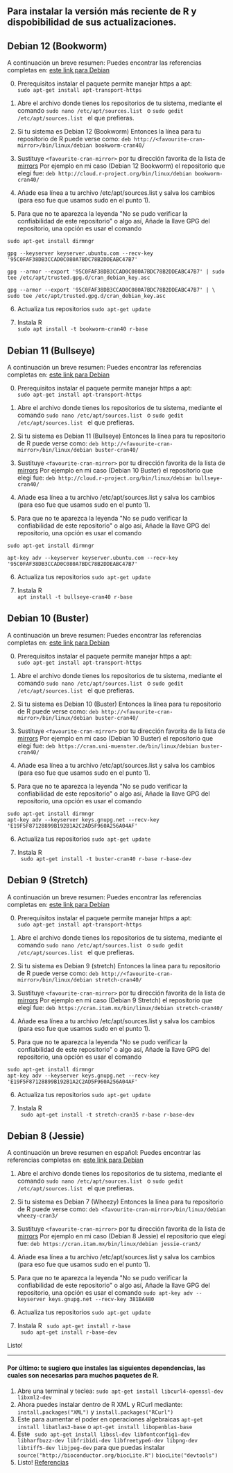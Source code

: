 ## Para instalar la versión más reciente de R y dispobibilidad de sus actualizaciones.


## Debian 12 (Bookworm)

A continuación un breve resumen:
Puedes encontrar las referencias completas en:  [este link para Debian](https://cran.r-project.org/bin/linux/debian/)  

0. Prerequisitos instalar el paquete permite manejar https a apt:   
```sudo apt-get install apt-transport-https```

1. Abre el archivo donde tienes los repositorios de tu sistema, mediante el comando ``` sudo nano /etc/apt/sources.list  ``` o ``` sudo gedit /etc/apt/sources.list  ``` el que prefieras.

2. Si tu sistema es Debian 12 (Bookworm) Entonces la línea para tu repositorio de R puede verse como:  ```deb http://<favourite-cran-mirror>/bin/linux/debian bookworm-cran40/```
 
3. Sustituye ```<favourite-cran-mirror>```  por tu dirección favorita de la lista de [mirrors](https://cran.r-project.org/mirrors.html)
Por ejemplo en mi caso (Debian 12 Bookworm) el repositorio que elegí fue: 
```deb http://cloud.r-project.org/bin/linux/debian bookworm-cran40/```

4. Añade esa línea a tu archivo /etc/apt/sources.list y salva los cambios (para eso fue que usamos sudo en el punto 1).

5. Para que no te aparezca la leyenda "No se pudo verificar la confiabilidad de este repositorio" o algo así,  Añade la llave GPG del repositorio, una opción es usar el comando 

```sudo apt-get install dirmngr```   

```gpg --keyserver keyserver.ubuntu.com --recv-key '95C0FAF38DB3CCAD0C080A7BDC78B2DDEABC47B7'```   

```gpg --armor --export '95C0FAF38DB3CCAD0C080A7BDC78B2DDEABC47B7' | sudo tee /etc/apt/trusted.gpg.d/cran_debian_key.asc```    

```gpg --armor --export '95C0FAF38DB3CCAD0C080A7BDC78B2DDEABC47B7' | \```
    ```sudo tee /etc/apt/trusted.gpg.d/cran_debian_key.asc```

6. Actualiza tus repositorios ```sudo apt-get update```  

7. Instala R  
```sudo apt install -t bookworm-cran40 r-base```   






## Debian 11 (Bullseye)

A continuación un breve resumen:
Puedes encontrar las referencias completas en:  [este link para Debian](https://cran.r-project.org/bin/linux/debian/)  

0. Prerequisitos instalar el paquete permite manejar https a apt:   
```sudo apt-get install apt-transport-https```

1. Abre el archivo donde tienes los repositorios de tu sistema, mediante el comando ``` sudo nano /etc/apt/sources.list  ``` o ``` sudo gedit /etc/apt/sources.list  ``` el que prefieras.

2. Si tu sistema es Debian 11 (Bullseye) Entonces la línea para tu repositorio de R puede verse como:  ```deb http://<favourite-cran-mirror>/bin/linux/debian buster-cran40/```
 
3. Sustituye ```<favourite-cran-mirror>```  por tu dirección favorita de la lista de [mirrors](https://cran.r-project.org/mirrors.html)
Por ejemplo en mi caso (Debian 10 Buster) el repositorio que elegí fue: 
```deb http://cloud.r-project.org/bin/linux/debian bullseye-cran40/```

4. Añade esa línea a tu archivo /etc/apt/sources.list y salva los cambios (para eso fue que usamos sudo en el punto 1).

5. Para que no te aparezca la leyenda "No se pudo verificar la confiabilidad de este repositorio" o algo así,  Añade la llave GPG del repositorio, una opción es usar el comando 

```sudo apt-get install dirmngr```   

```apt-key adv --keyserver keyserver.ubuntu.com --recv-key '95C0FAF38DB3CCAD0C080A7BDC78B2DDEABC47B7'```  

6. Actualiza tus repositorios ```sudo apt-get update```  

7. Instala R  
```apt install -t bullseye-cran40 r-base```   



## Debian 10 (Buster)

A continuación un breve resumen:
Puedes encontrar las referencias completas en:  [este link para Debian](https://cran.r-project.org/bin/linux/debian/)  

0. Prerequisitos instalar el paquete permite manejar https a apt:   
```sudo apt-get install apt-transport-https```

1. Abre el archivo donde tienes los repositorios de tu sistema, mediante el comando ``` sudo nano /etc/apt/sources.list  ``` o ``` sudo gedit /etc/apt/sources.list  ``` el que prefieras.

2. Si tu sistema es Debian 10 (Buster) Entonces la línea para tu repositorio de R puede verse como:  ```deb http://<favourite-cran-mirror>/bin/linux/debian buster-cran40/```
 
3. Sustituye ```<favourite-cran-mirror>```  por tu dirección favorita de la lista de [mirrors](https://cran.r-project.org/mirrors.html)
Por ejemplo en mi caso (Debian 10 Buster) el repositorio que elegí fue: 
```deb https://cran.uni-muenster.de/bin/linux/debian buster-cran40/```

4. Añade esa línea a tu archivo /etc/apt/sources.list y salva los cambios (para eso fue que usamos sudo en el punto 1).

5. Para que no te aparezca la leyenda "No se pudo verificar la confiabilidad de este repositorio" o algo así,  Añade la llave GPG del repositorio, una opción es usar el comando 

```sudo apt-get install dirmngr```   
```apt-key adv --keyserver keys.gnupg.net --recv-key 'E19F5F87128899B192B1A2C2AD5F960A256A04AF'```

6. Actualiza tus repositorios ```sudo apt-get update```

7. Instala R  
``` sudo apt-get install -t buster-cran40 r-base r-base-dev```   



## Debian 9 (Stretch)

A continuación un breve resumen:
Puedes encontrar las referencias completas en:  [este link para Debian](https://cran.r-project.org/bin/linux/debian/)  

0. Prerequisitos instalar el paquete permite manejar https a apt:   
```sudo apt-get install apt-transport-https```

1. Abre el archivo donde tienes los repositorios de tu sistema, mediante el comando ``` sudo nano /etc/apt/sources.list  ``` o ``` sudo gedit /etc/apt/sources.list  ``` el que prefieras.

2. Si tu sistema es Debian 9 (stretch) Entonces la línea para tu repositorio de R puede verse como:  ```deb http://<favourite-cran-mirror>/bin/linux/debian stretch-cran40/```
 
3. Sustituye ```<favourite-cran-mirror>```  por tu dirección favorita de la lista de [mirrors](https://cran.r-project.org/mirrors.html)
Por ejemplo en mi caso (Debian 9 Stretch) el repositorio que elegí fue: 
```deb https://cran.itam.mx/bin/linux/debian stretch-cran40/```

4. Añade esa línea a tu archivo /etc/apt/sources.list y salva los cambios (para eso fue que usamos sudo en el punto 1).

5. Para que no te aparezca la leyenda "No se pudo verificar la confiabilidad de este repositorio" o algo así,  Añade la llave GPG del repositorio, una opción es usar el comando 

```sudo apt-get install dirmngr```   
```apt-key adv --keyserver keys.gnupg.net --recv-key 'E19F5F87128899B192B1A2C2AD5F960A256A04AF'```   

6. Actualiza tus repositorios ```sudo apt-get update```

7. Instala R  
``` sudo apt-get install -t stretch-cran35 r-base r-base-dev```   


## Debian 8 (Jessie)

A continuación un breve resumen en español:
Puedes encontrar las referencias completas en:  [este link para Debian](https://cran.r-project.org/bin/linux/debian/)

1. Abre el archivo donde tienes los repositorios de tu sistema, mediante el comando ``` sudo nano /etc/apt/sources.list  ``` o ``` sudo gedit /etc/apt/sources.list  ``` el que prefieras.

2. Si tu sistema es Debian 7 (Wheezy) Entonces la línea para tu repositorio de R puede verse como:  ```deb <favourite-cran-mirror>/bin/linux/debian wheezy-cran3/```
  

3. Sustituye ```<favourite-cran-mirror>```  por tu dirección favorita de la lista de [mirrors](https://cran.r-project.org/mirrors.html)
Por ejemplo en mi caso (Debian 8 Jessie) el repositorio que elegí fue: 
```deb https://cran.itam.mx/bin/linux/debian jessie-cran3/```

4. Añade esa línea a tu archivo /etc/apt/sources.list y salva los cambios (para eso fue que usamos sudo en el punto 1).

5. Para que no te aparezca la leyenda "No se pudo verificar la confiabilidad de este repositorio" o algo así,  Añade la llave GPG del repositorio, una opción es usar el comando ```sudo apt-key adv --keyserver keys.gnupg.net --recv-key 381BA480```

6. Actualiza tus repositorios ```sudo apt-get update```

7. Instala R  ``` sudo apt-get install r-base```   
```  sudo apt-get install r-base-dev ```

Listo!


---

#### Por último: te sugiero que instales las siguientes dependencias, las cuales son necesarias para muchos paquetes de R. 


1. Abre una terminal y teclea: ```sudo apt-get install libcurl4-openssl-dev libxml2-dev ```
2. Ahora puedes instalar dentro de R XML y RCurl mediante: ``` install.packages("XML") ``` y ``` install.packages("RCurl") ```
3. Este para aumentar el poder en operaciones algebraicas ``` apt-get install libatlas3-base ```  o ``` apt-get install libopenblas-base ```
4. Este ``` sudo apt-get install libssl-dev libfontconfig1-dev libharfbuzz-dev libfribidi-dev libfreetype6-dev libpng-dev libtiff5-dev libjpeg-dev``` para que puedas instalar ``` source("http://bioconductor.org/biocLite.R")```   ``` biocLite("devtools") ```
3. Listo!
[Referencias](https://stackoverflow.com/questions/10965755/genomicfeatures-package-installation-trouble)



